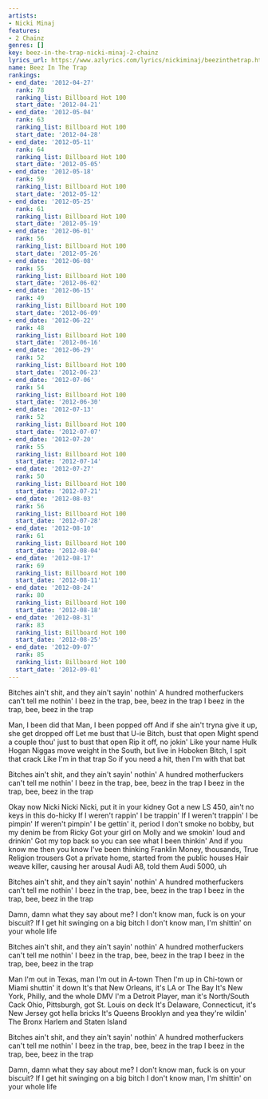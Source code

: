 ```yaml
---
artists:
- Nicki Minaj
features:
- 2 Chainz
genres: []
key: beez-in-the-trap-nicki-minaj-2-chainz
lyrics_url: https://www.azlyrics.com/lyrics/nickiminaj/beezinthetrap.html
name: Beez In The Trap
rankings:
- end_date: '2012-04-27'
  rank: 78
  ranking_list: Billboard Hot 100
  start_date: '2012-04-21'
- end_date: '2012-05-04'
  rank: 63
  ranking_list: Billboard Hot 100
  start_date: '2012-04-28'
- end_date: '2012-05-11'
  rank: 64
  ranking_list: Billboard Hot 100
  start_date: '2012-05-05'
- end_date: '2012-05-18'
  rank: 59
  ranking_list: Billboard Hot 100
  start_date: '2012-05-12'
- end_date: '2012-05-25'
  rank: 61
  ranking_list: Billboard Hot 100
  start_date: '2012-05-19'
- end_date: '2012-06-01'
  rank: 56
  ranking_list: Billboard Hot 100
  start_date: '2012-05-26'
- end_date: '2012-06-08'
  rank: 55
  ranking_list: Billboard Hot 100
  start_date: '2012-06-02'
- end_date: '2012-06-15'
  rank: 49
  ranking_list: Billboard Hot 100
  start_date: '2012-06-09'
- end_date: '2012-06-22'
  rank: 48
  ranking_list: Billboard Hot 100
  start_date: '2012-06-16'
- end_date: '2012-06-29'
  rank: 52
  ranking_list: Billboard Hot 100
  start_date: '2012-06-23'
- end_date: '2012-07-06'
  rank: 54
  ranking_list: Billboard Hot 100
  start_date: '2012-06-30'
- end_date: '2012-07-13'
  rank: 52
  ranking_list: Billboard Hot 100
  start_date: '2012-07-07'
- end_date: '2012-07-20'
  rank: 55
  ranking_list: Billboard Hot 100
  start_date: '2012-07-14'
- end_date: '2012-07-27'
  rank: 50
  ranking_list: Billboard Hot 100
  start_date: '2012-07-21'
- end_date: '2012-08-03'
  rank: 56
  ranking_list: Billboard Hot 100
  start_date: '2012-07-28'
- end_date: '2012-08-10'
  rank: 61
  ranking_list: Billboard Hot 100
  start_date: '2012-08-04'
- end_date: '2012-08-17'
  rank: 69
  ranking_list: Billboard Hot 100
  start_date: '2012-08-11'
- end_date: '2012-08-24'
  rank: 80
  ranking_list: Billboard Hot 100
  start_date: '2012-08-18'
- end_date: '2012-08-31'
  rank: 83
  ranking_list: Billboard Hot 100
  start_date: '2012-08-25'
- end_date: '2012-09-07'
  rank: 85
  ranking_list: Billboard Hot 100
  start_date: '2012-09-01'
---
```



Bitches ain't shit, and they ain't sayin' nothin'
A hundred motherfuckers can't tell me nothin'
I beez in the trap, bee, beez in the trap
I beez in the trap, bee, beez in the trap


Man, I been did that
Man, I been popped off
And if she ain't tryna give it up, she get dropped off
Let me bust that U-ie
Bitch, bust that open
Might spend a couple thou' just to bust that open
Rip it off, no jokin'
Like your name Hulk Hogan
Niggas move weight in the South, but live in Hoboken
Bitch, I spit that crack
Like I'm in that trap
So if you need a hit, then I'm with that bat


Bitches ain't shit, and they ain't sayin' nothin'
A hundred motherfuckers can't tell me nothin'
I beez in the trap, bee, beez in the trap
I beez in the trap, bee, beez in the trap


Okay now Nicki Nicki Nicki, put it in your kidney
Got a new LS 450, ain't no keys in this do-hicky
If I weren't rappin' I be trappin'
If I weren't trappin' I be pimpin'
If weren't pimpin' I be gettin' it, period
I don't smoke no bobby, but my denim be from Ricky
Got your girl on Molly and we smokin' loud and drinkin'
Got my top back so you can see what I been thinkin'
And if you know me then you know I've been thinking Franklin
Money, thousands, True Religion trousers
Got a private home, started from the public houses
Hair weave killer, causing her arousal
Audi A8, told them Audi 5000, uh


Bitches ain't shit, and they ain't sayin' nothin'
A hundred motherfuckers can't tell me nothin'
I beez in the trap, bee, beez in the trap
I beez in the trap, bee, beez in the trap


Damn, damn what they say about me?
I don't know man, fuck is on your biscuit?
If I get hit swinging on a big bitch
I don't know man, I'm shittin' on your whole life

Bitches ain't shit, and they ain't sayin' nothin'
A hundred motherfuckers can't tell me nothin'
I beez in the trap, bee, beez in the trap
I beez in the trap, bee, beez in the trap


Man I'm out in Texas, man I'm out in A-town
Then I'm up in Chi-town or Miami shuttin' it down
It's that New Orleans, it's LA or The Bay
It's New York, Philly, and the whole DMV
I'm a Detroit Player, man it's North/South Cack
Ohio, Pittsburgh, got St. Louis on deck
It's Delaware, Connecticut, it's New Jersey got hella bricks
It's Queens Brooklyn and yea they're wildin'
The Bronx Harlem and Staten Island

Bitches ain't shit, and they ain't sayin' nothin'
A hundred motherfuckers can't tell me nothin'
I beez in the trap, bee, beez in the trap
I beez in the trap, bee, beez in the trap


Damn, damn what they say about me?
I don't know man, fuck is on your biscuit?
If I get hit swinging on a big bitch
I don't know man, I'm shittin' on your whole life



